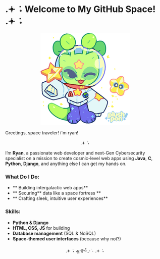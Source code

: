 # .𖥔 ݁ ˖ Welcome to My GitHub Space! .𖥔 ݁ ˖


<div align="center">
  <img src="https://github.com/ryfank/stuff/raw/main/E6r6Oq4XMAA5GQa1.png" alt="Neopets Image">
</div>


Greetings, space traveler! 
i'm ryan! 

<div align="center">
  .𖥔 ݁ ˖ 
</div>


   
I’m **Ryan**, a passionate web developer and next-Gen Cybersecurity specialist on a mission to create cosmic-level web apps using **Java**, **C**, **Python**, **Django**, and anything else I can get my hands on. 

### What Do I Do:
- ** Building intergalactic web apps** 
- ** Securing** data like a space fortress ** 
- ** Crafting sleek, intuitive user experiences** 

### Skills:
- **Python & Django** 
- **HTML, CSS, JS** for building 
- **Database management** (SQL & NoSQL) 
- **Space-themed user interfaces** (because why not?)

<div align="center">
  .𖥔 ݁ ˖ 🛸࿐໋₊‧ ֹ٠ .𖥔 ݁ ˖ 
</div>

